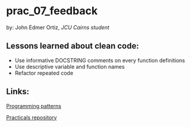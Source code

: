 # prac_07_feedback

by: John Edmer Ortiz, *JCU Cairns student*

## Lessons learned about clean code:

- Use informative DOCSTRING comments on every function definitions
- Use descriptive variable and function names
- Refactor repeated code

## Links:

[Programming patterns](https://github.com/CP1404/Starter/wiki/Programming-Patterns)

[Practicals repository](https://github.com/CP1404/Practicals)
